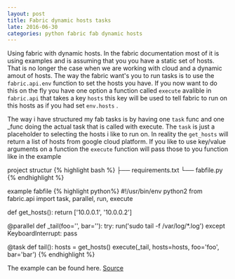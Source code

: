 ```yaml
---
layout: post
title: Fabric dynamic hosts tasks
late: 2016-06-30
categories: python fabric fab dynamic hosts
---
```

Using fabric with dynamic hosts. In the fabric documentation most of it is using examples and is assuming that you you have a static set of hosts. That is no longer the case when we are working with cloud and a dynamic amout of hosts. The way the fabric want's you to run tasks is to use the `fabric.api.env` function to set the hosts you have. If you now want to do this on the fly you have one option a function called `execute` avalible in `fabric.api` that takes a key `hosts` this key will be used to tell fabric to run on this hosts as if you had set `env.hosts` .

The way i have structured my fab tasks is by having one `task` func and one _func doing the actual task that is called with execute. The `task` is just a placeholder to selecting the hosts i like to run on. In reality the `get_hosts` will return a list of hosts from google cloud platform. If you like to use key/value arguments on a function the `execute` function will pass those to you function like in the example


project structur
{% highlight bash %}
├── requirements.txt
└── fabfile.py
{% endhighlight %}

example fabfile
{% highlight python%}
#!/usr/bin/env python2
from fabric.api import task, parallel, run, execute

def get_hosts():
    return ['10.0.0.1', '10.0.0.2']

@parallel
def _tail(foo='', bar=''):
    try:
        run('sudo tail -f /var/log/*.log')
    except KeyboardInterrupt:
        pass

@task
def tail():
    hosts = get_hosts()
    execute(_tail, hosts=hosts, foo='foo', bar='bar')
{% endhighlight %}


The example can be found here. [Source](https://github.com/mad01/examples/tree/master/fabric)
